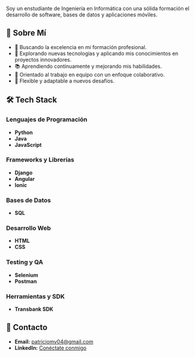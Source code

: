 Soy un enstudiante de Ingeniería en Informática con una sólida formación el desarrollo de software, bases de datos y aplicaciones móviles.

## 🚀 Sobre Mí
- 💼 Buscando la excelencia en mi formación profesional.
- 🌟 Explorando nuevas tecnologías y aplicando mis conocimientos en proyectos innovadores.
- 📚 Aprendiendo continuamente y mejorando mis habilidades.
- 🤝 Orientado al trabajo en equipo con un enfoque colaborativo.
- 📅 Flexible y adaptable a nuevos desafíos.

## 🛠️ Tech Stack

### Lenguajes de Programación
- **Python**
- **Java**
- **JavaScript**

### Frameworks y Librerías
- **Django**
- **Angular**
- **Ionic**

### Bases de Datos
- **SQL**

### Desarrollo Web
- **HTML**
- **CSS**

### Testing y QA
- **Selenium**
- **Postman**

### Herramientas y SDK
- **Transbank SDK**

## 📧 Contacto
- **Email:** patriciomv04@gmail.com
- **LinkedIn:** [Conéctate conmigo](https://linkedin.com/)
